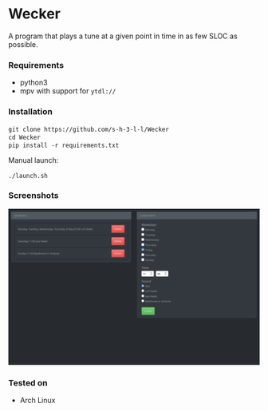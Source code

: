 # Wecker
A program that plays a tune at a given point in time in as few SLOC as possible.

### Requirements
- python3
- mpv with support for `ytdl://`

### Installation
```
git clone https://github.com/s-h-3-l-l/Wecker
cd Wecker
pip install -r requirements.txt
```

Manual launch:
```
./launch.sh
```

### Screenshots
![](./scrot.png)

### Tested on
- Arch Linux
